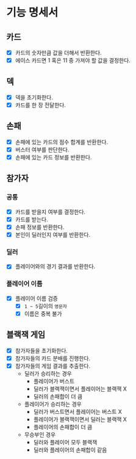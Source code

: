 # 기능 명세서

## 카드

- [x] 카드의 숫자만큼 값을 더해서 반환한다.
- [x] 에이스 카드면 1 혹은 11 중 가져야 할 값을 결정한다.

## 덱

- [x] 덱을 초기화한다.
- [x] 카드를 한 장 전달한다.

## 손패

- [x] 손패에 있는 카드의 점수 합계를 반환한다.
- [x] 버스터 여부를 판단한다.
- [x] 손패에 있는 카드 정보를 반환한다.

## 참가자

### 공통

- [x] 카드를 받을지 여부를 결정한다.
- [x] 카드를 받는다.
- [x] 손패 정보를 반환한다.
- [x] 본인이 딜러인지 여부를 반환한다.

### 딜러

- [x] 플레이어와의 경기 결과를 반환한다.

### 플레이어 이름

- [x] 플레이어 이름 검증
    - [x] `1 ~ 5`길이의 `영문자`
    - [x] 이름은 중복 불가

## 블랙잭 게임

- [x] 참가자들을 초기화한다.
- [x] 참가자들의 카드 분배를 진행한다.
- [x] 참가자들의 게임 결과를 추출한다.
  - 딜러가 승리하는 경우
    - 플레이어가 버스트
    - 딜러가 블랙잭이면서 플레이어는 블랙잭 X
    - 딜러의 손패합이 더 큼
  - 플레이어가 승리하는 경우
    - 딜러가 버스트면서 플레이어는 버스트 X
    - 플레이어가 블랙잭이면서 딜러는 블랙잭 X
    - 플레이어의 손패합이 더 큼
  - 무승부인 경우
    - 딜러와 플레이어 모두 블랙잭
    - 딜러와 플레이어의 손패합이 같음
